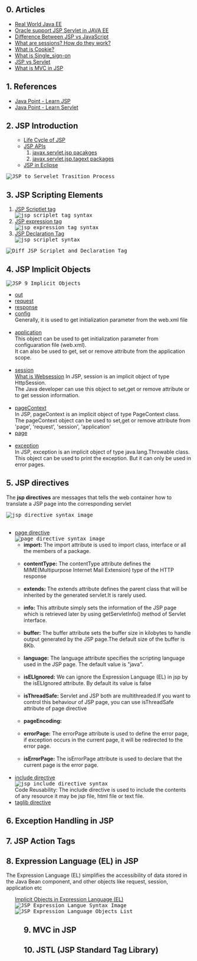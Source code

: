 ## 0. Articles
<ul>
  <li><a href="https://real-world-java-ee.zeef.com/arjan.tijms">Real World Java EE</a></li>
  <li><a href="www.oracle.com/technetwork/java/javaee/tech/index.html">Oracle support JSP Servlet in JAVA EE</a></li>
  <li><a href="https://www.educba.com/jsp-vs-javascript/">Difference Between JSP vs JavaScript</a></li>
  <li><a href="https://stackoverflow.com/questions/3804209/what-are-sessions-how-do-they-work\">What are sessions? How do they work?</a></li>
  <li><a href="http://www.whatarecookies.com/">What is Cookie?</a></li>
  <li><a href="https://en.wikipedia.org/wiki/Single_sign-on">What is Single_sign-on</a></li>
  <li><a href="https://www.quora.com/What-is-the-difference-between-Java-servlets-and-JSP">JSP vs Servlet</a></li>
  <li><a href="https://www.javatpoint.com/MVC-in-jsp">What is MVC in JSP</a></li>
</ul>

## 1. References
<ul>
  <li><a href="https://www.javatpoint.com/jsp-tutorial">Java Point - Learn JSP</a></li>
  <li><a href="https://www.javatpoint.com/servlet-tutorial">Java Point - Learn Servlet</a></li>
</ul>

## 2. JSP Introduction
<ol>
  <ul>
    <li><a href="https://www.javatpoint.com/jsp-tutorial">Life Cycle of JSP</a></li>
    <li><a href="https://www.javatpoint.com/jsp-api">JSP APIs</a>
      <ol>
        <li><a href="https://docs.oracle.com/javaee/7/api/javax/servlet/jsp/package-summary.html">javax.servlet.jsp pacakges</a></li>
        <li><a href="https://tomcat.apache.org/tomcat-7.0-doc/jspapi/javax/servlet/jsp/tagext/package-summary.html">javax.servlet.jsp.tagext packages</a></li>
      </ol>
    </li>
    <li><a href="https://www.javatpoint.com/creating-jsp-in-eclipse-ide">JSP in Eclipse</a></li>
  </ul>
</ol>

<kbd>
<img src="https://github.com/Blackdog-Programmer/JSP-Servlet/blob/master/reference/JSP-Fundamentals/JSP-to-Servlet-Transition.png" alt="JSP to Servelet Trasition Process">
</kbd>

## 3. JSP Scripting Elements
<ol>
  <li><a href="https://www.javatpoint.com/jsp-scriptlet-tag">JSP Scriptlet tag</a></li>
    <kbd>
      <img src="https://github.com/Blackdog-Programmer/JSP-Servlet/blob/master/reference/JSP-Fundamentals/jsp_scriplet_tag_syntax.png" alt="jsp scriplet tag syntax">
    </kbd>
  <li><a href="https://www.javatpoint.com/jsp-expression-tag">JSP expression tag</a></li>
    <kbd>  
      <img src="https://github.com/Blackdog-Programmer/JSP-Servlet/blob/master/reference/JSP-Fundamentals/jsp_expression_tag_syntax.png" alt="jsp expression tag syntax">
    </kbd>
  <li><a href="https://www.javatpoint.com/jsp-declaration-tag">JSP Declaration Tag</a></li>
    <kbd> 
      <img src="https://github.com/Blackdog-Programmer/JSP-Servlet/blob/master/reference/JSP-Fundamentals/jsp_declaration_tag_syntax.png" alt="jsp scriplet syntax">
    </kbd>
</ol>

<kbd>
<img src="https://github.com/Blackdog-Programmer/JSP-Servlet/blob/master/reference/JSP-Fundamentals/Diff_JSP_Scriplet_Delcaration_Tag.png", alt="Diff JSP Scriplet and Declaration Tag">
</kbd>

## 4. JSP Implicit Objects

<kbd>
<img src="https://github.com/Blackdog-Programmer/JSP-Servlet/blob/master/reference/Implicit-Objects/JSP_9_Implicit_Objects.png" alt="JSP 9 Implicit Objects">
</kbd>

<ul>
  <li><a href="https://www.javatpoint.com/jsp-implicit-objects">out</a></li>
  <li><a href="https://www.javatpoint.com/request-implicit-object">request</a></li>
  <li><a href="https://www.javatpoint.com/response-implicit-object">response<a></li>
  <li><a href="https://www.javatpoint.com/config-implicit-object">config</a></li>
    Generally, it is used to get initialization parameter from the web.xml file<br><br>
  <li><a href="https://www.javatpoint.com/application-implicit-object">application</a></li>
    This object can be used to get initialization parameter from configuaration file (web.xml).<br>
    It can also be used to get, set or remove attribute from the application scope.<br><br>
  <li><a href="https://www.javatpoint.com/session-implicit-object">session</a></li>
    <a href="https://www.computerhope.com/jargon/s/session.htm">What is Websession</a></li>
    In JSP, session is an implicit object of type HttpSession.<br/>
    The Java developer can use this object to set,get or remove attribute or to get session information.<br><br>
  <li><a href="https://www.javatpoint.com/pageContext-implicit-object">pageContext</a></li>
    In JSP, pageContext is an implicit object of type PageContext class.</br>
    The pageContext object can be used to set,get or remove attribute from 'page', 'request', 'session', 'application'<br>
  <li><a href="https://www.javatpoint.com/page-implicit-object">page</a></li><br>
  <li><a href="https://www.javatpoint.com/exception-implicit-object">exception</a></li>
    In JSP, exception is an implicit object of type java.lang.Throwable class.<br>
    This object can be used to print the exception. But it can only be used in error pages.
</ul>
  
## 5. JSP directives
The <strong>jsp directives</strong> are messages that tells the web container how to translate a JSP page into the corresponding servlet<br>

<kbd>
  <img src="https://github.com/Blackdog-Programmer/JSP-Servlet/blob/master/reference/directives/jsp_directive_syntax.png" alt="jsp directive syntax image">
</kbd><br><br>

<ul>
  <li><a href="https://www.javatpoint.com/jsp-page-directive">page directive</a><br>
    <kbd>
      <img src="https://github.com/Blackdog-Programmer/JSP-Servlet/blob/master/reference/directives/jsp_directive_page_syntax.png" alt="page directive syntax image">
    </kbd><br>
    <ul> 
      <li><strong>import:</strong> The import attribute is used to import class, interface or all the members of a package.</li><br>
      <li><strong>contentType:</strong> The contentType attribute defines the MIME(Multipurpose Internet Mail Extension) type of the HTTP response</li><br>
      <li><strong>extends:</strong> The extends attribute defines the parent class that will be inherited by the generated servlet.It is rarely used.</li><br>
      <li><strong>info:</strong> This attribute simply sets the information of the JSP page which is retrieved later by using getServletInfo() method of Servlet interface.</li><br>
      <li><strong>buffer:</strong> The buffer attribute sets the buffer size in kilobytes to handle output generated by the JSP page.The default size of the buffer is 8Kb.</li><br>
      <li><strong>language:</strong> The language attribute specifies the scripting language used in the JSP page. The default value is "java".</li><br>
      <li><strong>isELIgnored:</strong> We can ignore the Expression Language (EL) in jsp by the isELIgnored attribute. By default its value is false</li><br>
      <li><strong>isThreadSafe:</strong> Servlet and JSP both are multithreaded.If you want to control this behaviour of JSP page, you can use isThreadSafe attribute of page directive</li><br>
      <li><strong>pageEncoding:</strong> </li><br>
      <li><strong>errorPage:</strong> The errorPage attribute is used to define the error page, if exception occurs in the current page, it will be redirected to the error page.</li><br>
      <li><strong>isErrorPage:</strong> The isErrorPage attribute is used to declare that the current page is the error page.</li><br>
    </ul>
  </li>   
  <li><a href="https://www.javatpoint.com/jsp-include-directive">include directive</a></li>
    <kbd>
      <img src="https://github.com/Blackdog-Programmer/JSP-Servlet/blob/master/reference/directives/jsp_directive_include_syntax.png" alt="jsp include directive syntax">
    </kbd><br>
    Code Reusability: The include directive is used to include the contents of any resource it may be jsp file, html file or text file. 
  <li><a href="">taglib directive</a></li>
</ul>

## 6. Exception Handling in JSP


## 7. JSP Action Tags


## 8. Expression Language (EL) in JSP
<p>
  The Expression Language (EL) simplifies the accessibility of data stored in the Java Bean component, and other objects like request, session, application etc
</p>
<ul><a href="https://www.javatpoint.com/EL-expression-in-jsp">Implicit Objects in Expression Language (EL)</a>
  <kbd>
    <img src="https://github.com/Blackdog-Programmer/JSP-Servlet/blob/master/reference/Expression-Language/Expression-Language-Syntax.png" alt="JSP Expression Langue Syntax Image">
  </kbd><br>
  <kbd>
    <img src="https://github.com/Blackdog-Programmer/JSP-Servlet/blob/master/reference/Expression-Language/Implicit-Objects-in-Expression-Language.png" alt="JSP Expression Language Objects List">
  </kbd>                                                                                                 
<ul>

## 9. MVC in JSP


## 10. JSTL (JSP Standard Tag Library)
